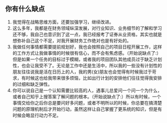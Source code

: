 ## 你有什么缺点
1. 我觉得在战略思维方面，还要加强学习，继续改进。
2. 这么多年，我都是在财务领域纵深发展，对行业知识、业务细节的了解和学习还不够，我自己也意识到了这一点，我已经报考了证券从业资格，其实也就是想弥补自己这个不足，对我开展财务工作绝对也是有好处的。
3. 我做任何事情都需要提前规划好，我也会按照自己的项目日程开展工作，这样的工作方式让我做事情的时候很有信心，而不会有焦虑感。（开始说缺点了:）但是如果一个任务的目标过于模糊，或者我的项目团队其他成员过于缺乏计划性，也会让我受不了。无论是工作中还是生活中，所以我的一些没有计划性的朋友往往说我是活在日历上的人，我的男(女)朋友也会觉得有时候我过于苛求，有时候这也给我带来很多烦恼，比如出行计划的安排他们往往觉得我安排的过细和缺乏弹性。
4. 你可以说自己是一个认知需要比较高的人，遇事儿总爱问一个问一个为什么，或者自己知乎上搜答案了解问题的根本。（开始说缺点了:）所以有时候，一个事情交给你之后你总是要问好多问题，或者不明所以的时候，你总要在搞清楚问题的原理机制后才开始行动，虽然这样让自己掌握了更系统的知识，但是有时候会略显行动力不足。
 